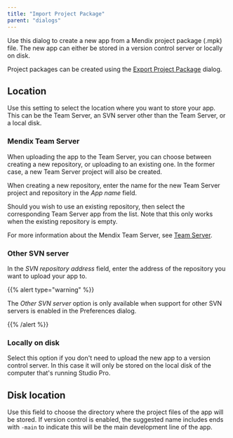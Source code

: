 ```yaml
---
title: "Import Project Package"
parent: "dialogs"
---
```

Use this dialog to create a new app from a Mendix project package (.mpk) file. The new app can either be stored in a version control server or locally on disk.

Project packages can be created using the [Export Project Package](export-project-package-dialog) dialog.

## Location

Use this setting to select the location where you want to store your app. This can be the Team Server, an SVN server other than the Team Server, or a local disk.

### Mendix Team Server

When uploading the app to the Team Server, you can choose between creating a new repository, or uploading to an existing one. In the former case, a new Team Server project will also be created.

When creating a new repository, enter the name for the new Team Server project and repository in the *App name* field.

Should you wish to use an existing repository, then select the corresponding Team Server app from the list. Note that this only works when the existing repository is empty.

For more information about the Mendix Team Server, see [Team Server](team-server).

### Other SVN server

In the *SVN repository address* field, enter the address of the repository you want to upload your app to.

{{% alert type="warning" %}}

The *Other SVN server* option is only available when support for other SVN servers is enabled in the Preferences dialog.

{{% /alert %}}

### Locally on disk

Select this option if you don't need to upload the new app to a version control server. In this case it will only be stored on the local disk of the computer that's running Studio Pro.

## Disk location

Use this field to choose the directory where the project files of the app will be stored. If version control is enabled, the suggested name includes ends with `-main` to indicate this will be the main development line of the app.
